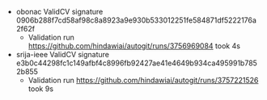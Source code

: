- obonac ValidCV signature 0906b288f7cd58af98c8a8923a9e930b533012251fe584871df5222176a2f62f
    - Validation run https://github.com/hindawiai/autogit/runs/3756969084 took 4s
- srija-ieee ValidCV signature e3b0c44298fc1c149afbf4c8996fb92427ae41e4649b934ca495991b7852b855
    - Validation run https://github.com/hindawiai/autogit/runs/3757221526 took 9s
